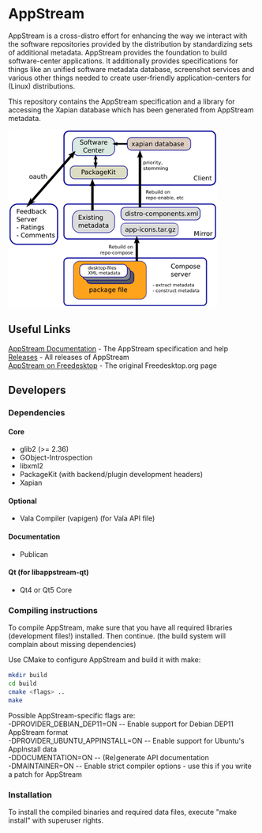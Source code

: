 AppStream
=========

AppStream is a cross-distro effort for enhancing the way we interact with the software repositories provided by the
distribution by standardizing sets of additional metadata.
AppStream provides the foundation to build software-center applications. It additionally provides specifications
for things like an unified software metadata database, screenshot services and various other things needed to create
user-friendly application-centers for (Linux) distributions.

This repository contains the AppStream specification and a library for accessing the Xapian database which has been
generated from AppStream metadata.

![AppStream Architecture](docs/sources/images/architecture-small.png "AppStream Architecture")

## Useful Links
[AppStream Documentation](http://www.freedesktop.org/software/appstream/docs/) - The AppStream specification and help  
[Releases](http://www.freedesktop.org/software/appstream/releases/) - All releases of AppStream  
[AppStream on Freedesktop](http://www.freedesktop.org/wiki/Distributions/AppStream/) - The original Freedesktop.org page  

## Developers

### Dependencies

#### Core
 * glib2 (>= 2.36)
 * GObject-Introspection
 * libxml2
 * PackageKit (with backend/plugin development headers)
 * Xapian

#### Optional
 * Vala Compiler (vapigen) (for Vala API file)

#### Documentation
 * Publican

#### Qt (for libappstream-qt)
 * Qt4 or Qt5 Core


### Compiling instructions

To compile AppStream, make sure that you have all required libraries (development files!) installed.
Then continue. (the build system will complain about missing dependencies)

Use CMake to configure AppStream and build it with make:
```bash
mkdir build
cd build
cmake <flags> ..
make
```
Possible AppStream-specific flags are:  
 -DPROVIDER_DEBIAN_DEP11=ON      -- Enable support for Debian DEP11 AppStream format  
 -DPROVIDER_UBUNTU_APPINSTALL=ON -- Enable support for Ubuntu's AppInstall data  
 -DDOCUMENTATION=ON              -- (Re)generate API documentation  
 -DMAINTAINER=ON                 -- Enable strict compiler options - use this if you write a patch for AppStream

### Installation

To install the compiled binaries and required data files, execute
"make install" with superuser rights.
